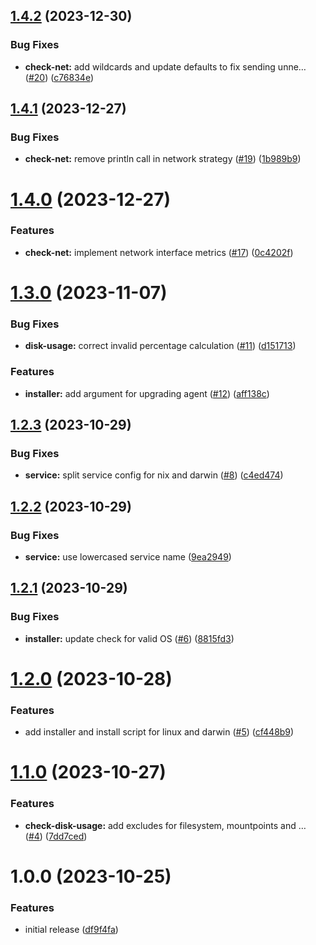 ## [1.4.2](https://github.com/spectate/agent/compare/v1.4.1...v1.4.2) (2023-12-30)


### Bug Fixes

* **check-net:** add wildcards and update defaults to fix sending unne… ([#20](https://github.com/spectate/agent/issues/20)) ([c76834e](https://github.com/spectate/agent/commit/c76834e2aa6b607bdfe35a94d44b82132b39a777))

## [1.4.1](https://github.com/spectate/agent/compare/v1.4.0...v1.4.1) (2023-12-27)


### Bug Fixes

* **check-net:** remove println call in network strategy ([#19](https://github.com/spectate/agent/issues/19)) ([1b989b9](https://github.com/spectate/agent/commit/1b989b939ac62cf96cd7938d0ec6a38799cb3f87))

# [1.4.0](https://github.com/spectate/agent/compare/v1.3.0...v1.4.0) (2023-12-27)


### Features

* **check-net:** implement network interface metrics ([#17](https://github.com/spectate/agent/issues/17)) ([0c4202f](https://github.com/spectate/agent/commit/0c4202f6e64fb0b572a612b1571268b10fd723a7))

# [1.3.0](https://github.com/spectate/agent/compare/v1.2.3...v1.3.0) (2023-11-07)


### Bug Fixes

* **disk-usage:** correct invalid percentage calculation ([#11](https://github.com/spectate/agent/issues/11)) ([d151713](https://github.com/spectate/agent/commit/d15171382698a91645caef3ccf99a250585f3f7c))


### Features

* **installer:** add argument for upgrading agent ([#12](https://github.com/spectate/agent/issues/12)) ([aff138c](https://github.com/spectate/agent/commit/aff138c2f854c4c49e62b6722f1ee48a5e049b84))

## [1.2.3](https://github.com/spectate/agent/compare/v1.2.2...v1.2.3) (2023-10-29)


### Bug Fixes

* **service:** split service config for nix and darwin ([#8](https://github.com/spectate/agent/issues/8)) ([c4ed474](https://github.com/spectate/agent/commit/c4ed4744a029d533f12d87b18a83992f201797b4))

## [1.2.2](https://github.com/spectate/agent/compare/v1.2.1...v1.2.2) (2023-10-29)


### Bug Fixes

* **service:** use lowercased service name ([9ea2949](https://github.com/spectate/agent/commit/9ea294916325568a0abc53e09a75e245673b20f1))

## [1.2.1](https://github.com/spectate/agent/compare/v1.2.0...v1.2.1) (2023-10-29)


### Bug Fixes

* **installer:** update check for valid OS ([#6](https://github.com/spectate/agent/issues/6)) ([8815fd3](https://github.com/spectate/agent/commit/8815fd337d093d0db268f0cf7ef58fb5bbeb12b8))

# [1.2.0](https://github.com/spectate/agent/compare/v1.1.0...v1.2.0) (2023-10-28)


### Features

* add installer and install script for linux and darwin ([#5](https://github.com/spectate/agent/issues/5)) ([cf448b9](https://github.com/spectate/agent/commit/cf448b9893d4bed4820f68455224515e61519afc))

# [1.1.0](https://github.com/spectate/agent/compare/v1.0.0...v1.1.0) (2023-10-27)


### Features

* **check-disk-usage:** add excludes for filesystem, mountpoints and … ([#4](https://github.com/spectate/agent/issues/4)) ([7dd7ced](https://github.com/spectate/agent/commit/7dd7cedfafd197489ac710a2e0406966a9fa705a))

# 1.0.0 (2023-10-25)


### Features

* initial release ([df9f4fa](https://github.com/spectate/agent/commit/df9f4faa93a9397123d3065eb76ecb220d047015))
